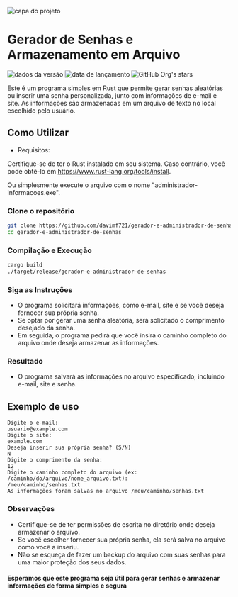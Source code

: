 ![capa do projeto](https://github.com/davimf721/gerador-e-administrador-de-senhas/assets/64716204/d1236904-5163-4f48-8810-d75939032cef)

<h1 > Gerador de Senhas e Armazenamento em Arquivo </h1>

![dados da versão](https://img.shields.io/badge/generator-v0.1.0-brightgreen)
 ![data de lançamento](https://img.shields.io/badge/release%20date-november-red)
![GitHub Org's stars](https://img.shields.io/github/stars/davimf721?style=social)

Este é um programa simples em Rust que permite gerar senhas aleatórias ou inserir uma senha personalizada, junto com informações de e-mail e site. As informações são armazenadas em um arquivo de texto no local escolhido pelo usuário.

## Como Utilizar

- Requisitos:

Certifique-se de ter o Rust instalado em seu sistema. Caso contrário, você pode obtê-lo em <https://www.rust-lang.org/tools/install>.<br>

Ou simplesmente execute o arquivo com o nome "administrador-informacoes.exe".

### Clone o repositório

```bash
git clone https://github.com/davimf721/gerador-e-administrador-de-senhas.git
cd gerador-e-administrador-de-senhas
```

### Compilação e Execução

```bash
cargo build
./target/release/gerador-e-administrador-de-senhas
```

### Siga as Instruções

- O programa solicitará informações, como e-mail, site e se você deseja fornecer sua própria senha.
- Se optar por gerar uma senha aleatória, será solicitado o comprimento desejado da senha.
- Em seguida, o programa pedirá que você insira o caminho completo do arquivo onde deseja armazenar as informações.

### Resultado

- O programa salvará as informações no arquivo especificado, incluindo e-mail, site e senha.

## Exemplo de uso

```linux
Digite o e-mail:
usuario@example.com
Digite o site:
example.com
Deseja inserir sua própria senha? (S/N)
N
Digite o comprimento da senha:
12
Digite o caminho completo do arquivo (ex: /caminho/do/arquivo/nome_arquivo.txt):
/meu/caminho/senhas.txt
As informações foram salvas no arquivo /meu/caminho/senhas.txt
```

### Observações

- Certifique-se de ter permissões de escrita no diretório onde deseja armazenar o arquivo.
- Se você escolher fornecer sua própria senha, ela será salva no arquivo como você a inseriu.
- Não se esqueça de fazer um backup do arquivo com suas senhas para uma maior proteção dos seus dados.

#### Esperamos que este programa seja útil para gerar senhas e armazenar informações de forma simples e segura
